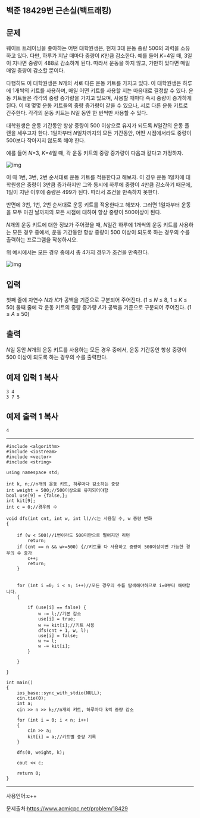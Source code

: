 ## 백준 18429번 근손실(백트래킹)

## 문제

웨이트 트레이닝을 좋아하는 어떤 대학원생은, 현재 3대 운동 중량 500의 괴력을 소유하고 있다. 다만, 하루가 지날 때마다 중량이 *K*만큼 감소한다. 예를 들어 *K*=4일 때, 3일이 지나면 중량이 488로 감소하게 된다. 따라서 운동을 하지 않고, 가만히 있다면 매일매일 중량이 감소할 뿐이다.

다행히도 이 대학원생은 *N*개의 서로 다른 운동 키트를 가지고 있다. 이 대학원생은 하루에 1개씩의 키트를 사용하며, 매일 어떤 키트를 사용할 지는 마음대로 결정할 수 있다. 운동 키트들은 각각의 중량 증가량을 가지고 있으며, 사용할 때마다 즉시 중량이 증가하게 된다. 이 때 몇몇 운동 키트들의 중량 증가량이 같을 수 있으나, 서로 다른 운동 키트로 간주한다. 각각의 운동 키트는 N일 동안 한 번씩만 사용할 수 있다.

대학원생은 운동 기간동안 항상 중량이 500 이상으로 유지가 되도록 *N*일간의 운동 플랜을 세우고자 한다. 1일차부터 *N*일차까지의 모든 기간동안, 어떤 시점에서라도 중량이 500보다 작아지지 않도록 해야 한다.

예를 들어 *N*=3, *K*=4일 때, 각 운동 키트의 중량 증가량이 다음과 같다고 가정하자.

![img](https://upload.acmicpc.net/10cf9d39-5234-4efc-978b-282168b9459b/-/preview/)

이 때 1번, 3번, 2번 순서대로 운동 키트를 적용한다고 해보자. 이 경우 운동 1일차에 대학원생은 중량이 3만큼 증가하지만 그와 동시에 하루에 중량이 4만큼 감소하기 때문에, 1일이 지난 이후에 중량은 499가 된다. 따라서 조건을 만족하지 못한다.

반면에 3번, 1번, 2번 순서대로 운동 키트를 적용한다고 해보자. 그러면 1일차부터 운동을 모두 마친 날까지의 모든 시점에 대하여 항상 중량이 500이상이 된다.

*N*개의 운동 키트에 대한 정보가 주어졌을 때, *N*일간 하루에 1개씩의 운동 키트를 사용하는 모든 경우 중에서, 운동 기간동안 항상 중량이 500 이상이 되도록 하는 경우의 수를 출력하는 프로그램을 작성하시오.

위 예시에서는 모든 경우 중에서 총 4가지 경우가 조건을 만족한다.

![img](https://upload.acmicpc.net/110be0a7-6239-43b4-b746-acf89584f59b/-/preview/)

## 입력

첫째 줄에 자연수 *N*과 *K*가 공백을 기준으로 구분되어 주어진다. (1 ≤ *N* ≤ 8, 1 ≤ *K* ≤ 50) 둘째 줄에 각 운동 키트의 중량 증가량 *A*가 공백을 기준으로 구분되어 주어진다. (1 ≤ *A* ≤ 50)

## 출력

*N*일 동안 *N*개의 운동 키트를 사용하는 모든 경우 중에서, 운동 기간동안 항상 중량이 500 이상이 되도록 하는 경우의 수를 출력한다.

## 예제 입력 1 복사

```
3 4
3 7 5
```

## 예제 출력 1 복사

```
4
```

___

```
#include <algorithm>
#include <iostream>
#include <vector>
#include <string>

using namespace std;

int k, n;//n개의 운동 키트, 하루마다 감소하는 중량
int weight = 500;//500이상으로 유지되어야함
bool use[9] = {false,};
int kit[9];
int c = 0;//경우의 수

void dfs(int cnt, int w, int l)//c는 사용일 수, w 증량 변화 
{
	
	if (w < 500)//1번이라도 500미만으로 떨어지면 리턴
		return;
	if (cnt == n && w>=500) {//키트를 다 사용하고 중량이 500이상이면 가능한 경우의 수 증가
		c++;
		return;
	}


	for (int i =0; i < n; i++)//모든 경우의 수를 탐색해야하므로 i=0부터 해야합니다.
	{
		
		if (use[i] == false) {
			w -= l;//기본 감소
			use[i] = true;
			w += kit[i];//키트 사용
			dfs(cnt + 1, w, l);
			use[i] = false;
			w += l;
			w -= kit[i];
		}

	}

}

int main()
{
	ios_base::sync_with_stdio(NULL);
	cin.tie(0);
	int a;
	cin >> n >> k;//n개의 키트, 하루마다 k씩 중량 감소

	for (int i = 0; i < n; i++)
	{
		cin >> a;
		kit[i] = a;//키트별 중량 기록
	}
	
	dfs(0, weight, k);

	cout << c;

	return 0;
}
```

___

사용언어:c++

문제출처:https://www.acmicpc.net/problem/18429

